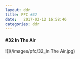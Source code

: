 ```yaml
---
layout: ddr
title: PFC #32
date:   2017-02-12 16:58:46
categories: ddr
---
```

#### **#32** In The Air
![](/images/pfc/32_In The Air.jpg)
